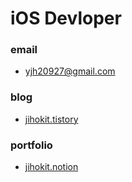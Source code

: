 # iOS Devloper

### email<br/>
* yjh20927@gmail.com<br/>
### blog<br/>
* [jihokit.tistory](https://jihokit.tistory.com)<br/>
### portfolio<br/>
* [jihokit.notion](https://adventurous-fig-a8f.notion.site/iOS-Sprout-73ccfcc8d70946dab41dfce9a60c58e0)
